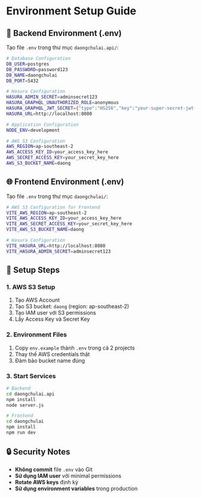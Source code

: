 # Environment Setup Guide

## 🔧 Backend Environment (.env)

Tạo file `.env` trong thư mục `daongchulai.api/`:

```bash
# Database Configuration
DB_USER=postgres
DB_PASSWORD=password123
DB_NAME=daongchulai
DB_PORT=5432

# Hasura Configuration
HASURA_ADMIN_SECRET=adminsecret123
HASURA_GRAPHQL_UNAUTHORIZED_ROLE=anonymous
HASURA_GRAPHQL_JWT_SECRET={"type":"HS256","key":"your-super-secret-jwt-key-change-this-in-production"}
HASURA_URL=http://localhost:8080

# Application Configuration
NODE_ENV=development

# AWS S3 Configuration
AWS_REGION=ap-southeast-2
AWS_ACCESS_KEY_ID=your_access_key_here
AWS_SECRET_ACCESS_KEY=your_secret_key_here
AWS_S3_BUCKET_NAME=daong
```

## 🌐 Frontend Environment (.env)

Tạo file `.env` trong thư mục `daongchulai/`:

```bash
# AWS S3 Configuration for Frontend
VITE_AWS_REGION=ap-southeast-2
VITE_AWS_ACCESS_KEY_ID=your_access_key_here
VITE_AWS_SECRET_ACCESS_KEY=your_secret_key_here
VITE_AWS_S3_BUCKET_NAME=daong

# Hasura Configuration
VITE_HASURA_URL=http://localhost:8080
VITE_HASURA_ADMIN_SECRET=adminsecret123
```

## 🚀 Setup Steps

### 1. AWS S3 Setup
1. Tạo AWS Account
2. Tạo S3 bucket: `daong` (region: ap-southeast-2)
3. Tạo IAM user với S3 permissions
4. Lấy Access Key và Secret Key

### 2. Environment Files
1. Copy `env.example` thành `.env` trong cả 2 projects
2. Thay thế AWS credentials thật
3. Đảm bảo bucket name đúng

### 3. Start Services
```bash
# Backend
cd daongchulai.api
npm install
node server.js

# Frontend
cd daongchulai
npm install
npm run dev
```

## 🔒 Security Notes

- **Không commit** file `.env` vào Git
- **Sử dụng IAM user** với minimal permissions
- **Rotate AWS keys** định kỳ
- **Sử dụng environment variables** trong production
